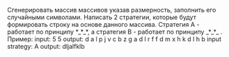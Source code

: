 Сгенерировать массив массивов указав размерность, заполнить его случайными символами. Написать 2 стратегии, которые будут формировать строку на основе данного массива. Стратегия А - работает по принципу \*\_\*\_\*, а стратегия B - работает по принципу \_\*\_\*\_ . Пример:
input: 5 5
output: 
d a l p j 
v c b z g 
a d l r f 
f d m x h 
k d l h b 
input strategy: A
output: dljalfklb
